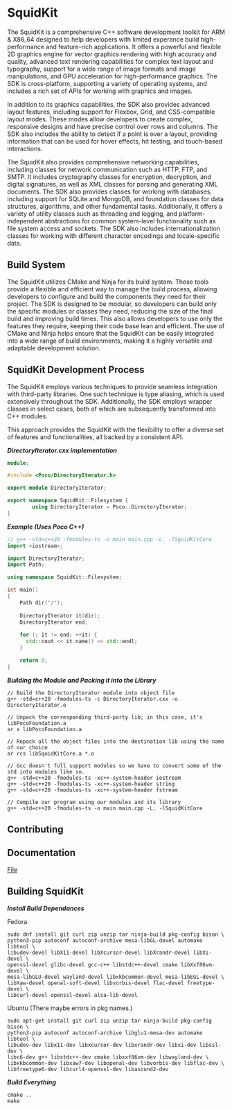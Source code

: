 # SquidKit


The SquidKit is a comprehensive C++ software development toolkit for ARM & X86_64 designed to help developers with limited experance build high-performance and feature-rich applications. It offers a powerful and flexible 2D graphics engine for vector graphics rendering with high accuracy and quality, advanced text rendering capabilities for complex text layout and typography, support for a wide range of image formats and image manipulations, and GPU acceleration for high-performance graphics. The SDK is cross-platform, supporting a variety of operating systems, and includes a rich set of APIs for working with graphics and images.

In addition to its graphics capabilities, the SDK also provides advanced layout features, including support for Flexbox, Grid, and CSS-compatible layout modes. These modes allow developers to create complex, responsive designs and have precise control over rows and columns. The SDK also includes the ability to detect if a point is over a layout, providing information that can be used for hover effects, hit testing, and touch-based interactions.

The SquidKit also provides comprehensive networking capabilities, including classes for network communication such as HTTP, FTP, and SMTP. It includes cryptography classes for encryption, decryption, and digital signatures, as well as XML classes for parsing and generating XML documents. The SDK also provides classes for working with databases, including support for SQLite and MongoDB, and foundation classes for data structures, algorithms, and other fundamental tasks. Additionally, it offers a variety of utility classes such as threading and logging, and platform-independent abstractions for common system-level functionality such as file system access and sockets. The SDK also includes internationalization classes for working with different character encodings and locale-specific data.



## Build System

The SquidKit utilizes CMake and Ninja for its build system. These tools provide a flexible and efficient way to manage the build process, allowing developers to configure and build the components they need for their project. The SDK is designed to be modular, so developers can build only the specific modules or classes they need, reducing the size of the final build and improving build times. This also allows developers to use only the features they require, keeping their code base lean and efficient. The use of CMake and Ninja helps ensure that the SquidKit can be easily integrated into a wide range of build environments, making it a highly versatile and adaptable development solution.

## SquidKit Development Process

The SquidKit employs various techniques to provide seamless integration with third-party libraries. One such technique is type aliasing, which is used extensively throughout the SDK. Additionally, the SDK employs wrapper classes in select cases, both of which are subsequently transformed into C++ modules.

This approach provides the SquidKit with the flexibility to offer a diverse set of features and functionalities, all backed by a consistent API. 

***DirectoryIterator.cxx implementation***
```c++
module;

#include <Poco/DirectoryIterator.h>

export module DirectoryIterator;

export namespace SquidKit::Filesystem {
        using DirectoryIterator = Poco::DirectoryIterator;
}
```

***Example (Uses Poco C++)***
```c++
// g++ -std=c++20 -fmodules-ts -o main main.cpp -L. -lSquidKitCore
import <iostream>;

import DirectoryIterator;
import Path;

using namespace SquidKit::Filesystem;

int main()
{
    Path dir("/");
    
    DirectoryIterator it(dir);
    DirectoryIterator end;
    
    for (; it != end; ++it) {
      std::cout << it.name() << std::endl;
    }

    return 0;
}
```

***Building the Module and Packing it into the Library***
```shell
// Build the DirectoryIterator module into object file
g++ -std=c++20 -fmodules-ts -c DirectoryIterator.cxx -o DirectoryIterator.o

// Unpack the corresponding third-party lib; in this case, it's libPocoFoundation.a
ar x libPocoFoundation.a

// Repack all the object files into the destination lib using the name of our choice
ar rcs libSquidKitCore.a *.o

// Gcc doesn't full support modules so we have to convert some of the std into modules like so.
g++ -std=c++20 -fmodules-ts -xc++-system-header iostream
g++ -std=c++20 -fmodules-ts -xc++-system-header string
g++ -std=c++20 -fmodules-ts -xc++-system-header fstream

// Compile our program using our modules and its library
g++ -std=c++20 -fmodules-ts -o main main.cpp -L. -lSquidKitCore
```

## Contributing



## Documentation

[File](./src/Core/File/)

## Building SquidKit

***Install Build Dependances***

Fedora
```shell
sudo dnf install git curl zip unzip tar ninja-build pkg-config bison \
python3-pip autoconf autoconf-archive mesa-libGL-devel automake libtool \
libudev-devel libX11-devel libXcursor-devel libXrandr-devel libXi-devel \
openssl-devel glibc-devel gcc-c++ libstdc++-devel cmake libXxf86vm-devel \
mesa-libGLU-devel wayland-devel libxkbcommon-devel mesa-libEGL-devel \
libXaw-devel openal-soft-devel libvorbis-devel flac-devel freetype-devel \
libcurl-devel openssl-devel alsa-lib-devel
```

Ubuntu (There maybe errors in pkg names.)
```shell
sudo apt-get install git curl zip unzip tar ninja-build pkg-config bison \
python3-pip autoconf autoconf-archive libglu1-mesa-dev automake libtool \
libudev-dev libx11-dev libxcursor-dev libxrandr-dev libxi-dev libssl-dev \
libc6-dev g++ libstdc++-dev cmake libxxf86vm-dev libwayland-dev \
libxkbcommon-dev libxaw7-dev libopenal-dev libvorbis-dev libflac-dev \
libfreetype6-dev libcurl4-openssl-dev libasound2-dev
```

***Build Everything***
```shell
cmake ..
make
```

## 

